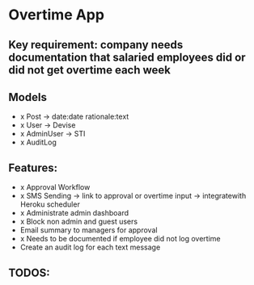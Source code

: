 # Overtime App

## Key requirement: company needs documentation that salaried employees did or did not get overtime each week

## Models
- x Post -> date:date rationale:text
- x User -> Devise
- x AdminUser -> STI
- x AuditLog

## Features:
- x Approval Workflow
- x SMS Sending -> link to approval or overtime input -> integratewith Heroku scheduler
- x Administrate admin dashboard
- x Block non admin and guest users
- Email summary to managers for approval
- x Needs to be documented if employee did not log overtime
- Create an audit log for each text message

## TODOS:


